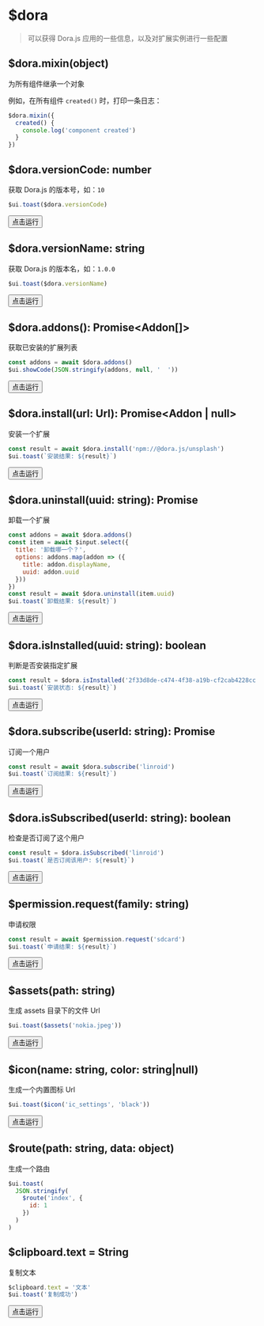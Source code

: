 # \$dora

> 可以获得 Dora.js 应用的一些信息，以及对扩展实例进行一些配置

## \$dora.mixin(object)

为所有组件继承一个对象

例如，在所有组件 `created()` 时，打印一条日志：

```javascript
$dora.mixin({
  created() {
    console.log('component created')
  }
})
```

## \$dora.versionCode: number

获取 Dora.js 的版本号，如：`10`

```javascript
$ui.toast($dora.versionCode)
```

<button class="run-button" onclick="sendDoraEvent('$dora.versionCode')">点击运行</button>

## \$dora.versionName: string

获取 Dora.js 的版本名，如：`1.0.0`

```javascript
$ui.toast($dora.versionName)
```

<button class="run-button" onclick="sendDoraEvent('$dora.versionName')">点击运行</button>

## \$dora.addons(): Promise<Addon[]>

获取已安装的扩展列表

```javascript
const addons = await $dora.addons()
$ui.showCode(JSON.stringify(addons, null, '  '))
```

<button class="run-button" onclick="sendDoraEvent('$dora.addons')">点击运行</button>

## \$dora.install(url: Url): Promise<Addon | null>

安装一个扩展

```javascript
const result = await $dora.install('npm://@dora.js/unsplash')
$ui.toast(`安装结果: ${result}`)
```

<button class="run-button" onclick="sendDoraEvent('$dora.install')">点击运行</button>

## \$dora.uninstall(uuid: string): Promise<boolean>

卸载一个扩展

```javascript
const addons = await $dora.addons()
const item = await $input.select({
  title: '卸载哪一个？',
  options: addons.map(addon => ({
    title: addon.displayName,
    uuid: addon.uuid
  }))
})
const result = await $dora.uninstall(item.uuid)
$ui.toast(`卸载结果: ${result}`)
```

<button class="run-button" onclick="sendDoraEvent('$dora.uninstall')">点击运行</button>

## \$dora.isInstalled(uuid: string): boolean

判断是否安装指定扩展

```javascript
const result = $dora.isInstalled('2f33d8de-c474-4f38-a19b-cf2cab4228cc')
$ui.toast(`安装状态: ${result}`)
```

<button class="run-button" onclick="sendDoraEvent('$dora.isInstalled')">点击运行</button>

## \$dora.subscribe(userId: string): Promise<boolean>

订阅一个用户

```javascript
const result = await $dora.subscribe('linroid')
$ui.toast(`订阅结果: ${result}`)
```

<button class="run-button" onclick="sendDoraEvent('$dora.subscribe')">点击运行</button>

## \$dora.isSubscribed(userId: string): boolean

检查是否订阅了这个用户

```javascript
const result = $dora.isSubscribed('linroid')
$ui.toast(`是否订阅该用户: ${result}`)
```

<button class="run-button" onclick="sendDoraEvent('$dora.isSubscribed')">点击运行</button>

## \$permission.request(family: string)

申请权限

```javascript
const result = await $permission.request('sdcard')
$ui.toast(`申请结果: ${result}`)
```

<button class="run-button" onclick="sendDoraEvent('$permission.request')">点击运行</button>

## \$assets(path: string)

生成 assets 目录下的文件 Url

```javascript
$ui.toast($assets('nokia.jpeg'))
```

<button class="run-button" onclick="sendDoraEvent('$assets')">点击运行</button>

## \$icon(name: string, color: string|null)

生成一个内置图标 Url

```javascript
$ui.toast($icon('ic_settings', 'black'))
```

<button class="run-button" onclick="sendDoraEvent('$icon')">点击运行</button>

## \$route(path: string, data: object)

生成一个路由

```javascript
$ui.toast(
  JSON.stringify(
    $route('index', {
      id: 1
    })
  )
)
```

## \$clipboard.text = String

复制文本

```javascript
$clipboard.text = '文本'
$ui.toast('复制成功')
```

<button class="run-button" onclick="sendDoraEvent('$clipboard.text')">点击运行</button>
